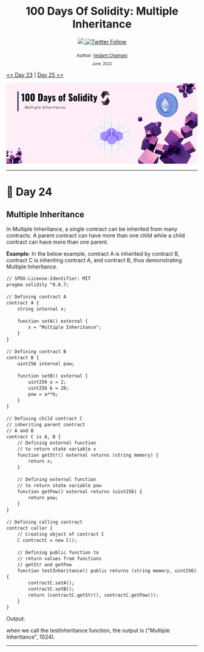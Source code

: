 <div align="center">
  <h1> 100 Days Of Solidity: Multiple Inheritance</h1>
  <a class="header-badge" target="_blank" href="https://dev.to/envoy_">
  <img src="https://img.shields.io/badge/dev.to-0A0A0A?style=for-the-badge&logo=devdotto&logoColor=white">
  </a>
  <a class="header-badge" target="_blank" href="https://twitter.com/Envoy_1084">
  <img alt="Twitter Follow" src="https://img.shields.io/twitter/follow/Envoy_1084?style=social">
  </a>

<sub>Author:
<a href="https://dev.to/envoy_" target="_blank">Vedant Chainani</a><br>
<small> June, 2022</small>
</sub>
</div>

[<< Day 23](../Day%20023%20-%20Hierarchical%20Inheritance/readme.md) | [Day 25 >>]()

![Cover](./cover.png)

---

# 📔 Day 24

##  Multiple Inheritance

In Multiple Inheritance, a single contract can be inherited from many contracts. A parent contract can have more than one child while a child contract can have more than one parent.

**Example**: In the below example, contract A is inherited by contract B, contract C is inheriting contract A, and contract B, thus demonstrating Multiple Inheritance.

```solidity
// SPDX-License-Identifier: MIT
pragma solidity ^0.8.7;

// Defining contract A
contract A {
    string internal x;

    function setA() external {
        x = "Multiple Inheritance";
    }
}

// Defining contract B
contract B {
    uint256 internal pow;

    function setB() external {
        uint256 a = 2;
        uint256 b = 20;
        pow = a**b;
    }
}

// Defining child contract C
// inheriting parent contract
// A and B
contract C is A, B {
    // Defining external function
    // to return state variable x
    function getStr() external returns (string memory) {
        return x;
    }

    // Defining external function
    // to return state variable pow
    function getPow() external returns (uint256) {
        return pow;
    }
}

// Defining calling contract
contract caller {
    // Creating object of contract C
    C contractC = new C();

    // Defining public function to
    // return values from functions
    // getStr and getPow
    function testInheritance() public returns (string memory, uint256) {
        contractC.setA();
        contractC.setB();
        return (contractC.getStr(), contractC.getPow());
    }
}
```

Output: 

when we call the testInheritance function, the output is ("Multiple Inheritance", 1024).

---